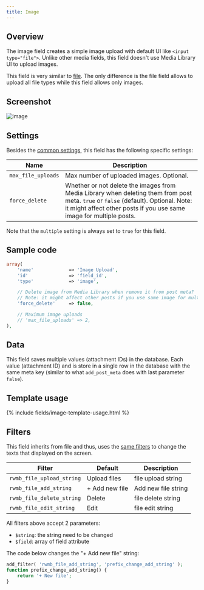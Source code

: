 ```yaml
---
title: Image
---
```


## Overview

The image field creates a simple image upload with default UI like `<input type="file">`. Unlike other media fields, this field doesn't use Media Library UI to upload images.

This field is very similar to [file](/fields/file/). The only difference is the file field allows to upload all file types while this field allows only images.

## Screenshot

![image](https://i.imgur.com/8GFxWKP.png)

## Settings

Besides the [common settings](/field-settings/), this field has the following specific settings:

Name | Description
--- | ---
`max_file_uploads` | Max number of uploaded images. Optional.
`force_delete` | Whether or not delete the images from Media Library when deleting them from post meta. `true` or `false` (default). Optional. Note: it might affect other posts if you use same image for multiple posts.

Note that the `multiple` setting is always set to `true` for this field.

## Sample code

```php
array(
    'name'             => 'Image Upload',
    'id'               => 'field_id',
    'type'             => 'image',

    // Delete image from Media Library when remove it from post meta?
    // Note: it might affect other posts if you use same image for multiple posts
    'force_delete'     => false,

    // Maximum image uploads
    // 'max_file_uploads' => 2,
),
```

## Data

This field saves multiple values (attachment IDs) in the database. Each value (attachment ID) and is store in a single row in the database with the same meta key (similar to what `add_post_meta` does with last parameter `false`).

## Template usage

{% include fields/image-template-usage.html %}

## Filters

This field inherits from file and thus, uses the [same filters](/fields/file/) to change the texts that displayed on the screen.

Filter|Default|Description
---|---|---
`rwmb_file_upload_string`|Upload files|file upload string
`rwmb_file_add_string`|+ Add new file|Add new file string
`rwmb_file_delete_string`|Delete|file delete string
`rwmb_file_edit_string`|Edit|file edit string

All filters above accept 2 parameters:

- `$string`: the string need to be changed
- `$field`: array of field attribute

The code below changes the "+ Add new file" string:

```php
add_filter( 'rwmb_file_add_string', 'prefix_change_add_string' );
function prefix_change_add_string() {
    return '+ New file';
}
```
